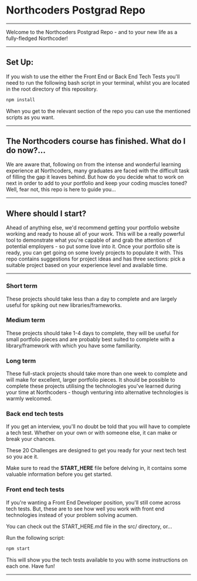 # Northcoders Postgrad Repo

---

Welcome to the Northcoders Postgrad Repo - and to your new life as a fully-fledged Northcoder!

---

## Set Up:

If you wish to use the either the Front End or Back End Tech Tests you'll need to run the following bash script in your terminal, whilst you are located in the root directory of this repository.

```bash
npm install
```

When you get to the relevant section of the repo you can use the mentioned scripts as you want.

---

## The Northcoders course has finished. What do I do now?...

We are aware that, following on from the intense and wonderful learning experience at Northcoders, many graduates are faced with the difficult task of filling the gap it leaves behind. But how do you decide what to work on next in order to add to your portfolio and keep your coding muscles toned? Well, fear not, this repo is here to guide you...

---

## Where should I start?

Ahead of anything else, we'd recommend getting your portfolio website working and ready to house all of your work. This will be a really powerful tool to demonstrate what you're capable of and grab the attention of potential employers - so put some love into it. Once your portfolio site is ready, you can get going on some lovely projects to populate it with.
This repo contains suggestions for project ideas and has three sections: pick a suitable project based on your experience level and available time.

---

### **Short term**

These projects should take less than a day to complete and are largely useful for spiking out new libraries/frameworks.

### **Medium term**

These projects should take 1-4 days to complete, they will be useful for small portfolio pieces and are probably best suited to complete with a library/framework with which you have some familiarity.

### **Long term**

These full-stack projects should take more than one week to complete and will make for excellent, larger portfolio pieces. It should be possible to complete these projects utilising the technologies you've learned during your time at Northcoders - though venturing into alternative technologies is warmly welcomed.

### **Back end tech tests**

If you get an interview, you'll no doubt be told that you will have to complete a tech test. Whether on your own or with someone else, it can make or break your chances.

These 20 Challenges are designed to get you ready for your next tech test so you ace it.

Make sure to read the **START_HERE** file before delving in, it contains some valuable information before you get started.

### **Front end tech tests**

If you're wanting a Front End Developer position, you'll still come across tech tests. But, these are to see how well you work with front end technologies instead of your problem solving acumen.

You can check out the START_HERE.md file in the src/ directory, or...

Run the following script:

```bash
npm start
```

This will show you the tech tests available to you with some instructions on each one. Have fun!

---
